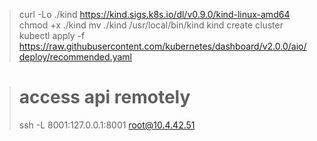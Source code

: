 > curl -Lo ./kind https://kind.sigs.k8s.io/dl/v0.9.0/kind-linux-amd64
> chmod +x ./kind
> mv ./kind /usr/local/bin/kind
> kind create cluster
> kubectl apply -f https://raw.githubusercontent.com/kubernetes/dashboard/v2.0.0/aio/deploy/recommended.yaml

> # access  api remotely
> ssh -L 8001:127.0.0.1:8001 root@10.4.42.51 
> 
